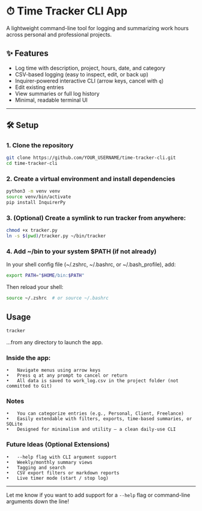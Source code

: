 # ⏱ Time Tracker CLI App

A lightweight command-line tool for logging and summarizing work hours across personal and professional projects.

## ✨ Features

- Log time with description, project, hours, date, and category
- CSV-based logging (easy to inspect, edit, or back up)
- Inquirer-powered interactive CLI (arrow keys, cancel with `q`)
- Edit existing entries
- View summaries or full log history
- Minimal, readable terminal UI

---

## 🛠 Setup

### 1. Clone the repository

```bash
git clone https://github.com/YOUR_USERNAME/time-tracker-cli.git
cd time-tracker-cli
```

### 2. Create a virtual environment and install dependencies

```bash
python3 -m venv venv
source venv/bin/activate
pip install InquirerPy
```

### 3. (Optional) Create a symlink to run tracker from anywhere:

```bash
chmod +x tracker.py
ln -s $(pwd)/tracker.py ~/bin/tracker
```

### 4. Add ~/bin to your system $PATH (if not already)

In your shell config file (~/.zshrc, ~/.bashrc, or ~/.bash_profile), add:

```bash
export PATH="$HOME/bin:$PATH"
```

Then reload your shell:

```bash
source ~/.zshrc  # or source ~/.bashrc
```

## Usage

```bash
tracker
```

…from any directory to launch the app.

### Inside the app:

    •	Navigate menus using arrow keys
    •	Press q at any prompt to cancel or return
    •	All data is saved to work_log.csv in the project folder (not committed to Git)

### Notes

    •	You can categorize entries (e.g., Personal, Client, Freelance)
    •	Easily extendable with filters, exports, time-based summaries, or SQLite
    •	Designed for minimalism and utility — a clean daily-use CLI

### Future Ideas (Optional Extensions)

    •	--help flag with CLI argument support
    •	Weekly/monthly summary views
    •	Tagging and search
    •	CSV export filters or markdown reports
    •	Live timer mode (start / stop log)

---

Let me know if you want to add support for a `--help` flag or command-line arguments down the line!

